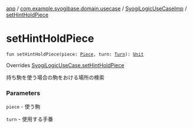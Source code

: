 [app](../../index.md) / [com.example.syogibase.domain.usecase](../index.md) / [SyogiLogicUseCaseImp](index.md) / [setHintHoldPiece](./set-hint-hold-piece.md)

# setHintHoldPiece

`fun setHintHoldPiece(piece: `[`Piece`](../../com.example.syogibase.domain.model/-piece/index.md)`, turn: `[`Turn`](../../com.example.syogibase.domain.value/-turn/index.md)`): `[`Unit`](https://kotlinlang.org/api/latest/jvm/stdlib/kotlin/-unit/index.html)

Overrides [SyogiLogicUseCase.setHintHoldPiece](../-syogi-logic-use-case/set-hint-hold-piece.md)

持ち駒を使う場合の駒をおける場所の検索

### Parameters

`piece` - 使う駒

`turn` - 使用する手番